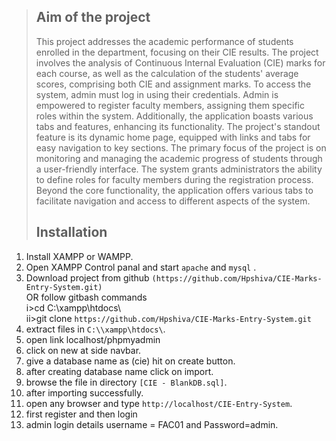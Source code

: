 > ## Aim of the project
>
> This project addresses the academic performance of students enrolled in the department, focusing on their CIE results. The project involves the analysis of Continuous Internal Evaluation (CIE) marks for each course, as well as the calculation of the students' average scores, comprising both CIE and assignment marks. To access the system, admin must log in using their credentials. Admin is empowered to register faculty members, assigning them specific roles within the system. Additionally, the application boasts various tabs and features, enhancing its functionality. The project's standout feature is its dynamic home page, equipped with links and tabs for easy navigation to key sections. The primary focus of the project is on monitoring and managing the academic progress of students through a user-friendly interface. The system grants administrators the ability to define roles for faculty members during the registration process. Beyond the core functionality, the application offers various tabs to facilitate navigation and access to different aspects of the system.
>
> ## Installation

1. Install XAMPP or WAMPP.
2. Open XAMPP Control panal and start `apache` and `mysql` .
3. Download project from github `(https://github.com/Hpshiva/CIE-Marks-Entry-System.git)`  
   OR follow gitbash commands  
   i>cd C:\\xampp\htdocs\  
   ii>git clone `https://github.com/Hpshiva/CIE-Marks-Entry-System.git`
4. extract files in `C:\\xampp\htdocs\`.
5. open link localhost/phpmyadmin
6. click on new at side navbar.
7. give a database name as (cie) hit on create button.
8. after creating database name click on import.
9. browse the file in directory `[CIE - BlankDB.sql]`.
10. after importing successfully.
11. open any browser and type `http://localhost/CIE-Entry-System`.
12. first register and then login
13. admin login details username = FAC01 and Password=admin.
